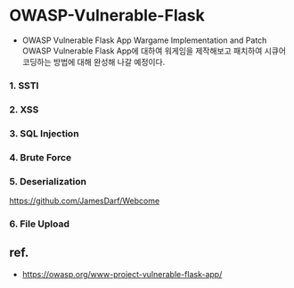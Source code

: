 # OWASP-Vulnerable-Flask
- OWASP Vulnerable Flask App Wargame Implementation and Patch
OWASP Vulnerable Flask App에 대하여 워게임을 제작해보고 패치하여 시큐어 코딩하는 방법에 대해 완성해 나갈 예정이다.

### 1. SSTI

### 2. XSS

### 3. SQL Injection

### 4. Brute Force

### 5. Deserialization
https://github.com/JamesDarf/Webcome

### 6. File Upload

## ref.
- https://owasp.org/www-project-vulnerable-flask-app/